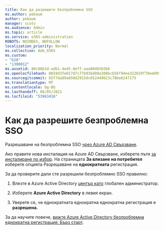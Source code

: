 ```yaml
---
title: Как да разрешите безпроблемна SSO
ms.author: pebaum
author: pebaum
manager: scotv
ms.audience: Admin
ms.topic: article
ms.service: o365-administration
ROBOTS: NOINDEX, NOFOLLOW
localization_priority: Normal
ms.collection: Adm_O365
ms.custom:
- "628"
- "1300012"
ms.assetid: 80c88b2d-adb1-4e45-8eff-aaa80403b5b6
ms.openlocfilehash: 0659d3fe017d7c77b936d80a308bcb56f94ee322029f79ee095ebeec0b8ea7c1
ms.sourcegitcommit: b5f7da89a650d2915dc652449623c78be6247175
ms.translationtype: MT
ms.contentlocale: bg-BG
ms.lasthandoff: 08/05/2021
ms.locfileid: "53963416"
---
```

# <a name="how-to-enable-seamless-sso"></a>Как да разрешите безпроблемна SSO

Разрешаване на безпроблемна SSO [чрез Azure AD Свързване](https://docs.microsoft.com/azure/active-directory/connect/active-directory-aadconnect).
  
Ако правите нова инсталация на Azure AD Свързване, изберете пътя [за инсталиране по избор](https://docs.microsoft.com/azure/active-directory/connect/active-directory-aadconnect-get-started-custom). На страницата **За влизане на потребител** изберете опцията Разрешаване на **еднократната** регистрация.
  
За да проверите дали сте разрешили безпроблемно SSO правилно:
  
1. Влезте в Azure Active Directory [център като](https://aad.portal.azure.com) глобален администратор.

2. Изберете **Azure Active Directory** в левия екран.

3. Уверете се, че еднократната еднократна еднократна регистрация е **разрешена.**

За да научите повече, [вижте Azure Active Directory безпроблемна еднократна регистрация: Бърз старт](https://docs.microsoft.com/azure/active-directory/connect/active-directory-aadconnect-sso-quick-start).
  